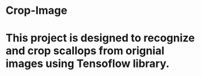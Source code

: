 # Crop-Image
# This project is designed to recognize and crop scallops from orignial images using Tensoflow library.

